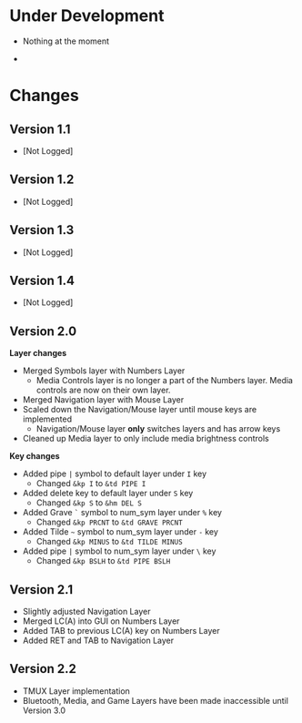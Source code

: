 # Under Development
- Nothing at the moment

-
# Changes
## Version 1.1
- [Not Logged]


## Version 1.2
- [Not Logged]


## Version 1.3
- [Not Logged]


## Version 1.4
- [Not Logged]


## Version 2.0
**Layer changes**

- Merged Symbols layer with Numbers Layer
	- Media Controls layer is no longer a part of the Numbers layer. Media controls are now on their own layer.
- Merged Navigation layer with Mouse Layer
- Scaled down the Navigation/Mouse layer until mouse keys are implemented
	- Navigation/Mouse layer **only** switches layers and has arrow keys
- Cleaned up Media layer to only include media brightness controls

**Key changes**

- Added pipe ` | ` symbol to default layer under ` I ` key
	- Changed ` &kp I ` to ` &td PIPE I `
- Added delete key to default layer under ` S ` key
	- Changed ` &kp S ` to ` &hm DEL S `
- Added Grave `` ` `` symbol to num_sym layer under ` % ` key
	- Changed ` &kp PRCNT ` to ` &td GRAVE PRCNT `
- Added Tilde ` ~ ` symbol to num_sym layer under ` - ` key
	- Changed ` &kp MINUS ` to ` &td TILDE MINUS `
- Added pipe ` | ` symbol to num_sym layer under ` \ ` key
	- Changed ` &kp BSLH ` to ` &td PIPE BSLH `


## Version 2.1
- Slightly adjusted Navigation Layer
- Merged LC(A) into GUI on Numbers Layer
- Added TAB to previous LC(A) key on Numbers Layer
- Added RET and TAB to Navigation Layer


## Version 2.2
- TMUX Layer implementation
- Bluetooth, Media, and Game Layers have been made inaccessible until Version 3.0
